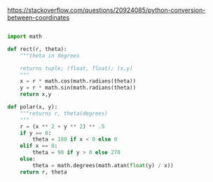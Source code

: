 https://stackoverflow.com/questions/20924085/python-conversion-between-coordinates

```python

import math

def rect(r, theta):
    """theta in degrees

    returns tuple; (float, float); (x,y)
    """
    x = r * math.cos(math.radians(theta))
    y = r * math.sin(math.radians(theta))
    return x,y

def polar(x, y):
    """returns r, theta(degrees)
    """
    r = (x ** 2 + y ** 2) ** .5
    if y == 0:
        theta = 180 if x < 0 else 0
    elif x == 0:
        theta = 90 if y > 0 else 270
    else:
        theta = math.degrees(math.atan(float(y) / x))
    return r, theta

```